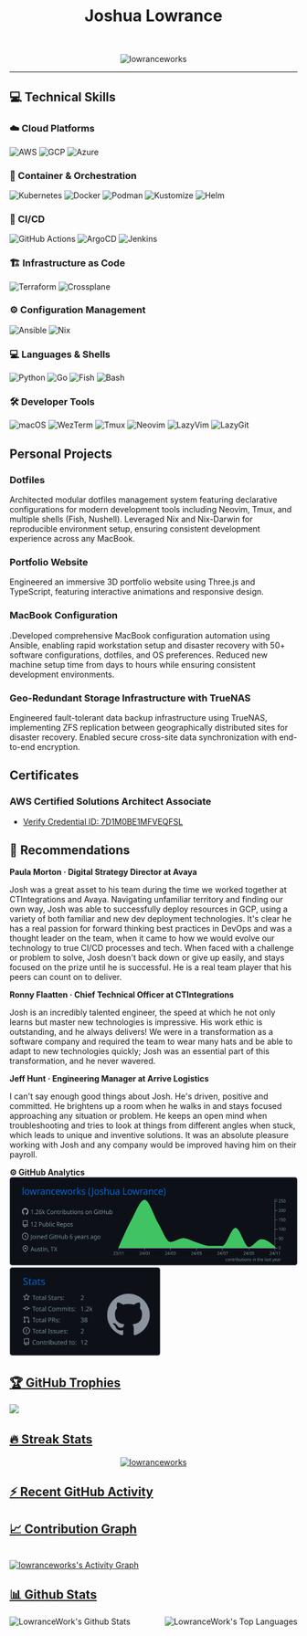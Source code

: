 <h1 align="center">Joshua Lowrance</h1>
<br/>

<p align="center">
<img src="https://readme-typing-svg.herokuapp.com?color=1AF761&lines=DevOps+Engineer+with+5%2B+years+of+expertise;Empowering+developers+through+automated+workflows;Streamlining+deployments+with+DevOps%2FGitOps;Building+scalable+infrastructure+as+code;Reducing+deployment+times+by+70%25&center=true&width=800&height=90" alt="lowranceworks">
</p>

<hr/>

<h2>💻 Technical Skills</h2>

<h3>☁️ Cloud Platforms</h3>
<div class="skill-badges">
  <img src="https://img.shields.io/badge/Cloud-AWS-informational?style=flat&logo=amazonwebservices&logoColor=white&color=3bac3a" alt="AWS">
  <img src="https://img.shields.io/badge/Cloud-GCP-informational?style=flat&logo=google-cloud&logoColor=white&color=3bac3a" alt="GCP">
  <img src="https://img.shields.io/badge/Cloud-Azure-informational?style=flat&logo=microsoftazure&logoColor=white&color=3bac3a" alt="Azure">
</div>

<h3>🐳 Container & Orchestration</h3>
<div class="skill-badges">
  <img src="https://img.shields.io/badge/Container%20Orchestration-Kubernetes-informational?style=flat&logo=kubernetes&logoColor=white&color=3bac3a" alt="Kubernetes">
  <img src="https://img.shields.io/badge/Containerization-Docker-informational?style=flat&logo=docker&logoColor=white&color=3bac3a" alt="Docker">
  <img src="https://img.shields.io/badge/Containerization-Podman-informational?style=flat&logo=podman&logoColor=white&color=3bac3a" alt="Podman">
  <img src="https://img.shields.io/badge/K8s%20Configuration%20Management-Kustomize-informational?style=flat&logo=kubernetes&logoColor=white&color=3bac3a" alt="Kustomize">
  <img src="https://img.shields.io/badge/K8s%20Package%20Manager-Helm-informational?style=flat&logo=helm&logoColor=white&color=3bac3a" alt="Helm">
</div>

<h3>🚀 CI/CD</h3>
<div class="skill-badges">
  <img src="https://img.shields.io/badge/CI/CD-Github_Actions-informational?style=flat&logo=github&logoColor=white&color=3bac3a" alt="GitHub Actions">
  <img src="https://img.shields.io/badge/CI/CD-ArgoCD-informational?style=flat&logo=argo&logoColor=white&color=3bac3a" alt="ArgoCD">
  <img src="https://img.shields.io/badge/CI/CD-Jenkins-informational?style=flat&logo=jenkins&logoColor=white&color=3bac3a" alt="Jenkins">
</div>

<h3>🏗️ Infrastructure as Code</h3>
<div class="skill-badges">
  <img src="https://img.shields.io/badge/Infrastructure%20as%20Code-Terraform-informational?style=flat&logo=terraform&logoColor=white&color=3bac3a" alt="Terraform">
  <img src="https://img.shields.io/badge/Infrastructure%20as%20Code-Crossplane-informational?style=flat&logo=cncf&logoColor=white&color=3bac3a" alt="Crossplane">
</div>

<h3>⚙️ Configuration Management</h3>
<div class="skill-badges">
  <img src="https://img.shields.io/badge/Configuration%20Management-Ansible-informational?style=flat&logo=ansible&logoColor=white&color=3bac3a" alt="Ansible">
  <img src="https://img.shields.io/badge/Configuration%20Management-Nix-informational?style=flat&logo=nixos&logoColor=white&color=3bac3a" alt="Nix">
</div>

<h3>💻 Languages & Shells</h3>
<div class="skill-badges">
  <img src="https://img.shields.io/badge/Language-Python-informational?style=flat&logo=python&logoColor=white&color=3bac3a" alt="Python">
  <img src="https://img.shields.io/badge/Language-Go-informational?style=flat&logo=go&logoColor=white&color=3bac3a" alt="Go">
  <img src="https://img.shields.io/badge/Shell-Fish-informational?style=flat&logo=gnu-bash&logoColor=white&color=3bac3a" alt="Fish">
  <img src="https://img.shields.io/badge/Shell-Bash-informational?style=flat&logo=gnubash&logoColor=white&color=3bac3a" alt="Bash">
</div>

<h3>🛠️ Developer Tools</h3>
<div class="skill-badges">
  <img src="https://img.shields.io/badge/OS-macOS-informational?style=flat&logo=macos&logoColor=white&color=3bac3a" alt="macOS">
  <img src="https://img.shields.io/badge/Terminal-WezTerm-informational?style=flat&logo=wezterm&logoColor=white&color=3bac3a" alt="WezTerm">
  <img src="https://img.shields.io/badge/Multiplexer-Tmux-informational?style=flat&logo=tmux&logoColor=white&color=3bac3a" alt="Tmux">
  <img src="https://img.shields.io/badge/Editor-Neovim-informational?style=flat&logo=neovim&logoColor=white&color=3bac3a" alt="Neovim">
  <img src="https://img.shields.io/badge/Neovim_Framework-LazyVim-informational?style=flat&logo=neovim&logoColor=white&color=3bac3a" alt="LazyVim">
  <img src="https://img.shields.io/badge/Git_UI-LazyGit-informational?style=flat&logo=git&logoColor=white&color=3bac3a" alt="LazyGit">
</div>

## Personal Projects

### Dotfiles

Architected modular dotfiles management system featuring declarative configurations for modern development tools including Neovim, Tmux, and multiple shells (Fish, Nushell). Leveraged Nix and Nix-Darwin for reproducible environment setup, ensuring consistent development experience across any MacBook.

### Portfolio Website

Engineered an immersive 3D portfolio website using Three.js and TypeScript, featuring interactive animations and responsive design.

### MacBook Configuration

.Developed comprehensive MacBook configuration automation using Ansible, enabling rapid workstation setup and disaster recovery with 50+ software configurations, dotfiles, and OS preferences. Reduced new machine setup time from days to hours while ensuring consistent development environments.

### Geo-Redundant Storage Infrastructure with TrueNAS

Engineered fault-tolerant data backup infrastructure using TrueNAS, implementing ZFS replication between geographically distributed sites for disaster recovery. Enabled secure cross-site data synchronization with end-to-end encryption.

## Certificates

### AWS Certified Solutions Architect Associate

- [Verify Credential ID: 7D1M0BE1MFVEQFSL](https://cp.certmetrics.com/amazon/en/public/verify/credential/7D1M0BE1MFVEQFSL)

## 🤔 Recommendations

  <section class="left" id="recommendations">
    <p>
      <b>Paula Morton · Digital Strategy Director at Avaya</b>
    </p>
    Josh was a great asset to his team during the time we worked together at CTIntegrations and Avaya. Navigating unfamiliar
    territory and finding our own way, Josh was able to successfully deploy resources in GCP, using a variety of both familiar
    and new dev deployment technologies. It's clear he has a real passion for forward thinking best practices in DevOps and
    was a thought leader on the team, when it came to how we would evolve our technology to true CI/CD processes and tech.
    When faced with a challenge or problem to solve, Josh doesn't back down or give up easily, and stays focused on the prize
    until he is successful. He is a real team player that his peers can count on to deliver.
    <p>
    </p>
    <p>
      <b>Ronny Flaatten · Chief Technical Officer at CTIntegrations</b>
    </p>
    Josh is an incredibly talented engineer, the speed at which he not only learns but master new technologies is
    impressive. His work ethic is outstanding, and he always delivers! We were in a transformation as a software
    company and required the team to wear many hats and be able to adapt to new technologies quickly; Josh was an
    essential part of this transformation, and he never wavered.
    </p>
    <p>
    <b>Jeff Hunt · Engineering Manager at Arrive Logistics</b>
    </p>
    <p>
    I can't say enough good things about Josh. He's driven, positive and committed. He brightens up a room when he
    walks in and stays focused approaching any situation or problem. He keeps an open mind when troubleshooting and
    tries to look at things from different angles when stuck, which leads to unique and inventive solutions. It was
    an absolute pleasure working with Josh and any company would be improved having him on their payroll.
    </p>
  </section>

  <summary><b>⚙️ GitHub Analytics</b></summary>
<a href="https://github.com/lowranceworks">
   <img height="155em" src="https://raw.githubusercontent.com/lowranceworks/github-profile-summary-cards/master/profile-summary-card-output/github_dark/0-profile-details.svg" alt="Joshua Lowrance github stats" />
    <img height="155em" src="https://raw.githubusercontent.com/lowranceworks/github-profile-summary-cards/master/profile-summary-card-output/github_dark/3-stats.svg" alt="Joshua Lowrance github stats" />
<br>

## 🏆 GitHub Trophies

![](https://github-profile-trophy.vercel.app/?username=lowranceworks&theme=radical&no-frame=false&no-bg=false&margin-w=4)

## 🔥 Streak Stats

<p align="center">
	<img align="center" src="https://github-readme-streak-stats.herokuapp.com/?user=lowranceworks&theme=catppuccin-mocha&hide_border=true" alt="lowranceworks" />
</p>

## ⚡ Recent GitHub Activity

<!--START_SECTION:activity-->
<!--END_SECTION:activity-->

## 📈 Contribution Graph

<br/>
<img alt="lowranceworks's Activity Graph" src="https://github-readme-activity-graph.vercel.app/graph?username=lowranceworks&custom_title=LowranceWork's%20Contribution%20Graph&bg_color=1F222E&color=F8D866&line=F85D7F&point=FFFFFF&hide_border=false" />
<br/>

## 📊 Github Stats

<img align="left" alt="LowranceWork's Github Stats" src="https://github-readme-stats.vercel.app/api?username=lowranceworks&show_icons=true&include_all_commits=true&count_private=true&icon_color=fff&text_color=fff&bg_color=DEG,000,000,001,002,003" height="170px"/>
<img align="right" alt="LowranceWork's Top Languages" src="https://github-readme-stats.vercel.app/api/top-langs/?username=lowranceworks&layout=compact&langs_count=8&theme=dark&hide_border=false&title_color=F85D7F&icon_color=F8D866" height="170px"/>
